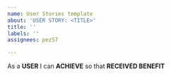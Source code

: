 ```yaml
---
name: User Stories template
about: 'USER STORY: <TITLE>'
title: ''
labels: ''
assignees: pez57

---
```


As a **USER** I can **ACHIEVE** so that **RECEIVED BENEFIT**
